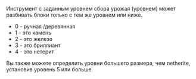 Инструмент с заданным уровнем сбора урожая (уровнем) может разбивать блоки только с тем же уровнем или ниже.

* 0 - ручная /деревянная
* 1 - это камень
* 2 - это железо
* 3 - это бриллиант
* 4 - это нетерит

Вы также можете определить уровни большего размера, чем netherite, установив уровень 5 или больше.